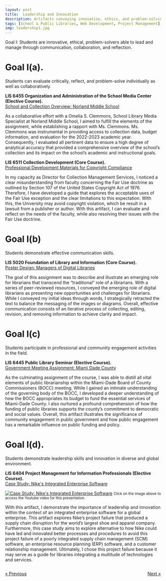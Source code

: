 ```yaml
---
layout: post
title:  Leadership and Innovation
description: Artifacts conveying innovation, ethics, and problem-solving solutions in leading and managing information through communication, collaboration, and reflection. # Add post description (optional)
tags: [School & Public Libraries, Web Development, Project Management]
img: leadership1.jpg
---
```

Goal I: Students are innovative, ethical, problem-solvers able to lead and manage through communication, collaboration, and reflection.

# Goal I(a).
Students can evaluate critically, reflect, and problem-solve individually as well as collaboratively.

<p><b>LIS 6455 Organization and Administration of the School Media Center (Elective Course).</b><br/><a href="https://eoroyal26.github.io/assets/pdf/School-Collection-Overview_NMS3.pdf" target="blank">School and Collection Overview: Norland Middle School</a></p>

As a collaborative effort with a Omelia S. Clemmons, School Library Media Specialist at Norland Middle School, I aimed to fulfill the elements of the assignment, while establishing a rapport with Ms. Clemmons. Ms. Clemmons was instrumental in providing access to collection data, budget information, and evaluation for the 2022-2023 academic year. Consequently, I evaluated all pertinent data to ensure a high degree of analytical accuracy that provided a comprehensive overview of the school’s collection and its impact on the school’s academic and instructional goals.

<p><b>LIS 6511 Collection Development (Core Course).</b><br/><a href="https://sites.google.com/view/fairuseguide/home" target="blank">Professional Development Materials for Copyright Compliance</a></p>

In my capacity as Director for Collection Management Services, I noticed a clear misunderstanding from faculty concerning the Fair Use doctrine as outlined by Section 107 of the United States Copyright Act of 1976. Therefore, I have developed a guide that explores the acceptable uses of the Fair Use exception and the clear limitations to this expectation. With this, the University may avoid copyright violation, which be result in a lawsuit from a publisher or author. With this artifact, I can evaluate and reflect on the needs of the faculty, while also resolving their issues with the Fair Use doctrine.

# Goal I(b)
Students demonstrate effective communication skills.

<p><b>LIS 5020 Foundation of Library and Information (Core Course).</b><br/><a href="https://eoroyal26.github.io/assets/pdf/Poster_Managers-of-Digital-Libraries2.pdf" target="blank">Poster Design: Managers of Digital Libraries</a></p>

The goal of this assignment was to describe and illustrate an emerging role for librarians that transcend the “traditional” role of a librarians. With a series of peer-reviewed resources, I conveyed the emerging role of digital librarians as presenting new opportunities and challenges for librarians. While I conveyed my initial ideas through words, I strategically retracted the text to balance the messaging of the images or diagrams. Overall, effective communication consists of an iterative process of collecting, editing, revision, and removing information to achieve clarity and impact.

# Goal I(c)
Students participate in professional and community engagement activities in the field.

<p><b>LIS 6445 Public Library Seminar (Elective Course).</b><br/><a href="https://eoroyal26.github.io/assets/pdf/Government-Meeting-Report.pdf" target="blank">Government Meeting Assignment: Miami Dade County</a></p>

As the culminating assignment of the course, I was able to distill all vital elements of public librarianship within the Miami-Dade Board of County Commissioners (BOCC) meeting. While I gained an intimate understanding of the governing body of the BOCC, I developed a deeper understanding of how the BOCC appropriates its budget to fund the essential services of Miami-Dade County. I also nurtured a profound comprehension of how the funding of public libraries supports the county’s commitment to democratic and social values. Overall, this artifact illustrates the significance of community engagement in public government and how public engagement has a remarkable influence on public funding and policy.

# Goal I(d).
Students demonstrate leadership skills and innovation in diverse and global environment.

<p><b>LIS 6404 Project Management for Information Professionals (Elective Course).</b><br/><a href="https://eoroyal26.github.io/assets/pdf/Project-Proposal.pdf" target="blank">Case Study: Nike's Integrated Enterprise Software</a></p>

[![Case Study: Nike's Integrated Enterprise Software]({{site.baseurl}}/assets/img/Thumbnail_Casestudy.png)](https://www.youtube.com/watch?v=Yc7raLh7rjQ)
<small>Click on the image above to access the Youtube video for this presentation.</small>

With this artifact, I demonstrate the importance of leadership and innovation within the context of an integrated enterprise software for a global enterprise. This artifact explores Nike’s project failure that produced a supply chain disruption for the world’s largest shoe and apparel company. Furthermore, this case study aims to explore alternative to how Nike could have led and innovated better processes and procedures to avoid this project failure of a poorly integrated supply chain management (SCM) software, an enterprise resource planning (ERP) software, and a customer relationship management. Ultimately, I chose this project failure because it may serve as a guide for libraries integrating a multitude of technologies and services.

<body>

<div style="display: flex; justify-content: space-between;">
  <p style="background-color: transparent;"><a href="https://eoroyal26.github.io/statement-of-integrity/" class="previous">&laquo; Previous</a></p>
  <p style="background-color: transparent;"><a href="https://eoroyal26.github.io/systems-and-services/" class="next">Next &raquo;</a></p>
</div>
   
</body>

<!--Check out the [Jekyll docs][jekyll-docs] for more info on how to get the most out of Jekyll. File all bugs/feature requests at [Jekyll’s GitHub repo][jekyll-gh]. If you have questions, you can ask them on [Jekyll Talk][jekyll-talk].-->

[jekyll-docs]: https://jekyllrb.com/docs/home
[jekyll-gh]:   https://github.com/jekyll/jekyll
[jekyll-talk]: https://talk.jekyllrb.com/
